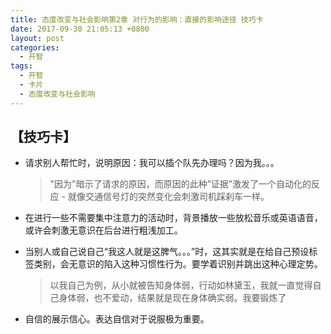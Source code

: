 ```yaml
---
title: 态度改变与社会影响第2章 对行为的影响：直接的影响途径 技巧卡
date: 2017-09-30 21:05:13 +0800
layout: post
categories:
  - 开智
tags:
  - 开智
  - 卡片
  - 态度改变与社会影响
---
```


## 【技巧卡】

- 请求别人帮忙时，说明原因：我可以插个队先办理吗？因为我。。。

	> "因为"暗示了请求的原因，而原因的此种”证据”激发了一个自动化的反应 - 就像交通信号灯的突然变化会刺激司机踩刹车一样。

- 在进行一些不需要集中注意力的活动时，背景播放一些放松音乐或英语语音，或许会刺激无意识在后台进行粗浅加工。

- 当别人或自己说自己“我这人就是这脾气。。。”时，这其实就是在给自己预设标签类别，会无意识的陷入这种习惯性行为。要学着识别并跳出这种心理定势。

	> 以我自己为例，从小就被告知身体弱，行动如林黛玉，我就一直觉得自己身体弱，也不爱动，结果就是现在身体确实弱。我要锻炼了

- 自信的展示信心。表达自信对于说服极为重要。
